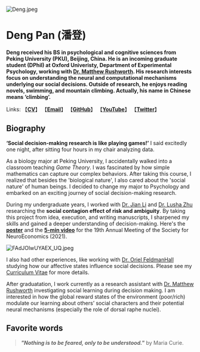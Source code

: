 ![Deng.jpeg](https://i.loli.net/2021/09/30/IQ1enLEGduXT6rU.jpg)

# **Deng Pan** (潘登)
**Deng received his BS in psychological and cognitive sciences from Peking University (PKU), Beijing, China. He is an incoming graduate student (DPhil) at Oxford Univeristy, Department of Experimental Psychology, working with [Dr. Matthew Rushworth](https://www.psy.ox.ac.uk/team/matthew-rushworth). His research interests focus on understanding the neural and computational mechanisms underlying our social decisions. Outside of research, he enjoys reading novels, swimming, and mountain climbing. Actually, his name in Chinese means ‘climbing’.**

Links: 【**[CV](https://drive.google.com/file/d/1UOVdEJ-73dayJyEYB4PHvwTYgMKl3LDk/view)**】 【**[Email](mailto:pandeng012@gmail.com)**】 【**[GitHub](https://github.com/DengPan012)**】 【**[YouTube](https://www.youtube.com/channel/UCdZZReasw8_vSxyNRPIsbQQ/videos)**】 【**[Twitter](https://twitter.com/DengPan18)**】  
  


## Biography
**‘Social decision-making research is like playing games!’** I said excitedly one night, after sitting four hours in my chair analyzing data. 

As a biology major at Peking University, I accidentally walked into a classroom teaching *Game Theory*. I was fascinated by how simple mathematics can capture our complex behaviors. After taking this course, I realized that besides the 'biological nature', I also cared about the 'social nature' of human beings. I decided to change my major to Psychology and embarked on an exciting journey of social decision-making research.


During my undergraduate years, I worked with [Dr. Jian Li](https://scholar.google.com/citations?user=IBegxO0AAAAJ&hl=zh-CN&oi=sra) and [Dr. Lusha Zhu](https://www.lushazhu.com/) researching the **social contagion effect of risk and ambiguity**. By taking this project from idea, execution, and writing manuscripts, I sharpened my skills and gained a deeper understanding of decision-making. Here's the **[poster](https://drive.google.com/file/d/1TOuwy4HdkGKfYsuEDQ6a8gEHTsoQ1dWq/view)** and the **[5-min video](https://www.youtube.com/watch?v=JPtiRqOq7Rg)** for the 19th Annual Meeting of the Society for NeuroEconomics (2021).

![FAdJOlwUYAEX_UQ.jpeg](https://i.loli.net/2021/09/30/i8HCYAObjdp6DgZ.jpg)


I also had other experiences, like working with [Dr. Oriel FeldmanHall](http://www.feldmanhalllab.com/) studying how our affective states influence social decisions. Please see my [Curriculum Vitae](https://drive.google.com/file/d/1UOVdEJ-73dayJyEYB4PHvwTYgMKl3LDk/view) for more details.


After graduatation, I work currently as a research assistant with [Dr. Matthew Rushworth](https://www.psy.ox.ac.uk/team/matthew-rushworth) investigating social learning during decision making. I am interested in how the global reward states of the environment (poor/rich) modulate our learning about others’ social characters and their potential neural mechanisms (especially the role of dorsal raphe nuclei).


## Favorite words
> ***"Nothing is to be feared, only to be understood."*** by Maria Curie.
